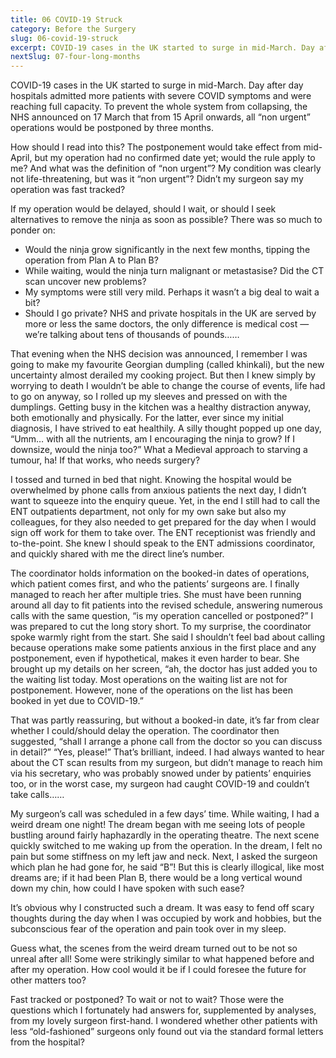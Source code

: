 ```yaml
---
title: 06 COVID-19 Struck
category: Before the Surgery
slug: 06-covid-19-struck
excerpt: COVID-19 cases in the UK started to surge in mid-March. Day after day hospitals admitted more patients with severe COVID symptoms and were reaching full capacity. To prevent the whole system from collapsing, the NHS announced on 17 March that from 15 April onwards, all “non urgent” operations would be postponed by three months.
nextSlug: 07-four-long-months
---
```


COVID-19 cases in the UK started to surge in mid-March. Day after day hospitals admitted more patients with severe COVID symptoms and were reaching full capacity. To prevent the whole system from collapsing, the NHS announced on 17 March that from 15 April onwards, all “non urgent” operations would be postponed by three months.
 
How should I read into this? The postponement would take effect from mid-April, but my operation had no confirmed date yet; would the rule apply to me? And what was the definition of “non urgent”? My condition was clearly not life-threatening, but was it “non urgent”? Didn’t my surgeon say my operation was fast tracked? 
 
If my operation would be delayed, should I wait, or should I seek alternatives to remove the ninja as soon as possible? There was so much to ponder on:
 
- Would the ninja grow significantly in the next few months, tipping the operation from Plan A to Plan B?
- While waiting, would the ninja turn malignant or metastasise? Did the CT scan uncover new problems?
- My symptoms were still very mild. Perhaps it wasn’t a big deal to wait a bit?
- Should I go private? NHS and private hospitals in the UK are served by more or less the same doctors, the only difference is medical cost — we’re talking about tens of thousands of pounds……

That evening when the NHS decision was announced, I remember I was going to make my favourite Georgian dumpling (called khinkali), but the new uncertainty almost derailed my cooking project. But then I knew simply by worrying to death I wouldn’t be able to change the course of events, life had to go on anyway, so I rolled up my sleeves and pressed on with the dumplings. Getting busy in the kitchen was a healthy distraction anyway, both emotionally and physically. For the latter, ever since my initial diagnosis, I have strived to eat healthily. A silly thought popped up one day, “Umm… with all the nutrients, am I encouraging the ninja to grow? If I downsize, would the ninja too?” What a Medieval approach to starving a tumour, ha! If that works, who needs surgery?
 
I tossed and turned in bed that night. Knowing the hospital would be overwhelmed by phone calls from anxious patients the next day, I didn’t want to squeeze into the enquiry queue. Yet, in the end I still had to call the ENT outpatients department, not only for my own sake but also my colleagues, for they also needed to get prepared for the day when I would sign off work for them to take over. The ENT receptionist was friendly and to-the-point. She knew I should speak to the ENT admissions coordinator, and quickly shared with me the direct line’s number.
 
The coordinator holds information on the booked-in dates of operations, which patient comes first, and who the patients’ surgeons are. I finally managed to reach her after multiple tries. She must have been running around all day to fit patients into the revised schedule, answering numerous calls with the same question, “is my operation cancelled or postponed?” I was prepared to cut the long story short. To my surprise, the coordinator spoke warmly right from the start. She said I shouldn’t feel bad about calling because operations make some patients anxious in the first place and any postponement, even if hypothetical, makes it even harder to bear. She brought up my details on her screen, “ah, the doctor has just added you to the waiting list today. Most operations on the waiting list are not for postponement. However, none of the operations on the list has been booked in yet due to COVID-19.”
 
That was partly reassuring, but without a booked-in date, it’s far from clear whether I could/should delay the operation. The coordinator then suggested, “shall I arrange a phone call from the doctor so you can discuss in detail?” “Yes, please!” That’s brilliant, indeed. I had always wanted to hear about the CT scan results from my surgeon, but didn’t manage to reach him via his secretary, who was probably snowed under by patients’ enquiries too, or in the worst case, my surgeon had caught COVID-19 and couldn’t take calls……
 
My surgeon’s call was scheduled in a few days’ time. While waiting, I had a weird dream one night! The dream began with me seeing lots of people bustling around fairly haphazardly in the operating theatre. The next scene quickly switched to me waking up from the operation. In the dream, I felt no pain but some stiffness on my left jaw and neck. Next, I asked the surgeon which plan he had gone for, he said “B”! But this is clearly illogical, like most dreams are; if it had been Plan B, there would be a long vertical wound down my chin, how could I have spoken with such ease? 

It’s obvious why I constructed such a dream. It was easy to fend off scary thoughts during the day when I was occupied by work and hobbies, but the subconscious fear of the operation and pain took over in my sleep. 

Guess what, the scenes from the weird dream turned out to be not so unreal after all! Some were strikingly similar to what happened before and after my operation. How cool would it be if I could foresee the future for other matters too?

Fast tracked or postponed? To wait or not to wait? Those were the questions which I fortunately had answers for, supplemented by analyses, from my lovely surgeon first-hand. I wondered whether other patients with less “old-fashioned” surgeons only found out via the standard formal letters from the hospital?
